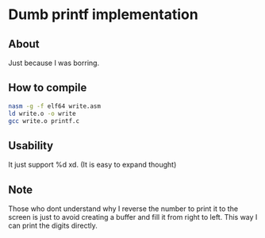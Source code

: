 # Dumb printf implementation

## About
Just because I was borring.

## How to compile

```sh
nasm -g -f elf64 write.asm
ld write.o -o write
gcc write.o printf.c
```

## Usability

It just support %d xd. (It is easy to expand thought)

## Note

Those who dont understand why I reverse the number to print it
to the screen is just to avoid creating a buffer and fill it
from right to left. This way I can print the digits directly.
